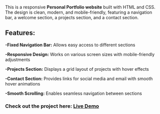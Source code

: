 This is a responsive **Personal Portfolio website** built with HTML and CSS.
The design is clean, modern, and mobile-friendly, featuring a navigation bar, 
a welcome section, a projects section, and a contact section.

## Features:

**-Fixed Navigation Bar:** Allows easy access to different sections

**-Responsive Design:** Works on various screen sizes with mobile-friendly adjustments

**-Projects Section:** Displays a grid layout of projects with hover effects

**-Contact Section:** Provides links for social media and email with smooth hover animations

**-Smooth Scrolling:** Enables seamless navigation between sections

### Check out the project here: [Live Demo](https://estherlein.github.io/Personal-Portfolio-Webpage/)
